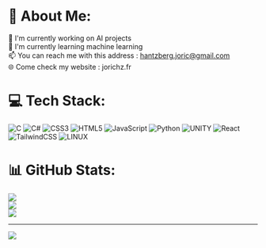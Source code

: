# 💫 About Me:
🔭 I'm currently working on AI projects<br>🌱 I'm currently learning machine learning<br>📫 You can reach me with this address : hantzberg.joric@gmail.com<br>🌐 Come check my website : jorichz.fr<br>


# 💻 Tech Stack:
![C](https://img.shields.io/badge/c-%2300599C.svg?style=for-the-badge&logo=c&logoColor=white) ![C#](https://img.shields.io/badge/c%23-%23239120.svg?style=for-the-badge&logo=c-sharp&logoColor=white) ![CSS3](https://img.shields.io/badge/css3-%231572B6.svg?style=for-the-badge&logo=css3&logoColor=white) ![HTML5](https://img.shields.io/badge/html5-%23E34F26.svg?style=for-the-badge&logo=html5&logoColor=white) ![JavaScript](https://img.shields.io/badge/javascript-%23323330.svg?style=for-the-badge&logo=javascript&logoColor=%23F7DF1E) ![Python](https://img.shields.io/badge/python-3670A0?style=for-the-badge&logo=python&logoColor=ffdd54) ![UNITY](https://img.shields.io/badge/Unity-%2320232a.svg?style=for-the-badge&logo=unity&logoColor=white) ![React](https://img.shields.io/badge/react-%2320232a.svg?style=for-the-badge&logo=react&logoColor=%2361DAFB) ![TailwindCSS](https://img.shields.io/badge/tailwindcss-%2338B2AC.svg?style=for-the-badge&logo=tailwind-css&logoColor=white) ![LINUX](https://img.shields.io/badge/Linux-FCC624?style=for-the-badge&logo=linux&logoColor=black)
# 📊 GitHub Stats:
![](https://github-readme-stats.vercel.app/api?username=An0sis&theme=tokyonight&hide_border=false&include_all_commits=false&count_private=false)<br/>
![](https://github-readme-streak-stats.herokuapp.com/?user=An0sis&theme=tokyonight&hide_border=false)<br/>
![](https://github-readme-stats.vercel.app/api/top-langs/?username=An0sis&theme=tokyonight&hide_border=false&include_all_commits=false&count_private=false&layout=compact)

---
[![](https://visitcount.itsvg.in/api?id=An0sis&icon=0&color=0)](https://visitcount.itsvg.in)

<!-- Proudly created with GPRM ( https://gprm.itsvg.in ) -->

